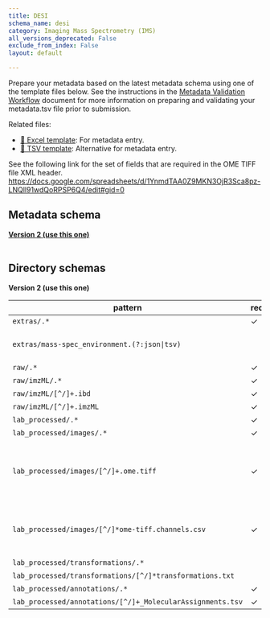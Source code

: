 ```yaml
---
title: DESI
schema_name: desi
category: Imaging Mass Spectrometry (IMS)
all_versions_deprecated: False
exclude_from_index: False
layout: default

---
```

Prepare your metadata based on the latest metadata schema using one of the template files below. See the instructions in the [Metadata Validation Workflow](https://docs.google.com/document/d/1lfgiDGbyO4K4Hz1FMsJjmJd9RdwjShtJqFYNwKpbcZY) document for more information on preparing and validating your metadata.tsv file prior to submission.

Related files:


- [📝 Excel template](https://raw.githubusercontent.com/hubmapconsortium/dataset-metadata-spreadsheet/main/desi/latest/desi.xlsx): For metadata entry.
- [📝 TSV template](https://raw.githubusercontent.com/hubmapconsortium/dataset-metadata-spreadsheet/main/desi/latest/desi.tsv): Alternative for metadata entry.


See the following link for the set of fields that are required in the OME TIFF file XML header. https://docs.google.com/spreadsheets/d/1YnmdTAA0Z9MKN3OjR3Sca8pz-LNQll91wdQoRPSP6Q4/edit#gid=0

## Metadata schema


<summary><a href="https://openview.metadatacenter.org/templates/https:%2F%2Frepo.metadatacenter.org%2Ftemplates%2F01d909d8-84a8-4362-9e42-782bc4da0eec"><b>Version 2 (use this one)</b></a></summary>



<br>

## Directory schemas
<summary><b>Version 2 (use this one)</b></summary>

| pattern | required? | description |
| --- | --- | --- |
| <code>extras\/.*</code> | ✓ | Folder for general lab-specific files related to the dataset. |
| <code>extras\/mass-spec_environment\.(?:json&#124;tsv)</code> |  | JSON or TSV file containing the machine parameters/settings. This is akin to the microscope_environment.json file that's used to describe the imaging equipment. |
| <code>raw\/.*</code> | ✓ | Raw data files for the experiment. |
| <code>raw\/imzML\/.*</code> | ✓ | Raw mass spec data. |
| <code>raw\/imzML\/[^\/]+\.ibd</code> | ✓ | Mass spec data saved in a binary format. |
| <code>raw\/imzML\/[^\/]+\.imzML</code> | ✓ | Mass spec metadata saved in XML format. Index to .ibd file. |
| <code>lab_processed\/.*</code> | ✓ | Experiment files that were processed by the lab generating the data. |
| <code>lab_processed\/images\/.*</code> | ✓ | Processed image files |
| <code>lab_processed\/images\/[^\/]+\.ome\.tiff</code> | ✓ | OME-TIFF files (multichannel, multi-layered) produced by the microscopy experiment. If compressed, must use loss-less compression algorithm. See the following link for the set of fields that are required in the OME TIFF file XML header. <https://docs.google.com/spreadsheets/d/1YnmdTAA0Z9MKN3OjR3Sca8pz-LNQll91wdQoRPSP6Q4/edit#gid=0> |
| <code>lab_processed\/images\/[^\/]*ome-tiff\.channels\.csv</code> | ✓ | This file provides essential documentation pertaining to each channel of the accommpanying OME TIFF. The file should contain one row per OME TIFF channel. The required fields are detailed <https://docs.google.com/spreadsheets/d/1xEJSb0xn5C5fB3k62pj1CyHNybpt4-YtvUs5SUMS44o/edit#gid=0> |
| <code>lab_processed\/transformations\/.*</code> |  | Directory containing image transformations. |
| <code>lab_processed\/transformations\/[^\/]*transformations\.txt</code> |  | Transformations/map back to autofluorescence microscopy (related) data |
| <code>lab_processed\/annotations\/.*</code> | ✓ | Directory containing annotations |
| <code>lab_processed\/annotations\/[^\/]+_MolecularAssignments\.tsv</code> | ✓ | TSV file containing the m/z, molecular assignment, etc. |

